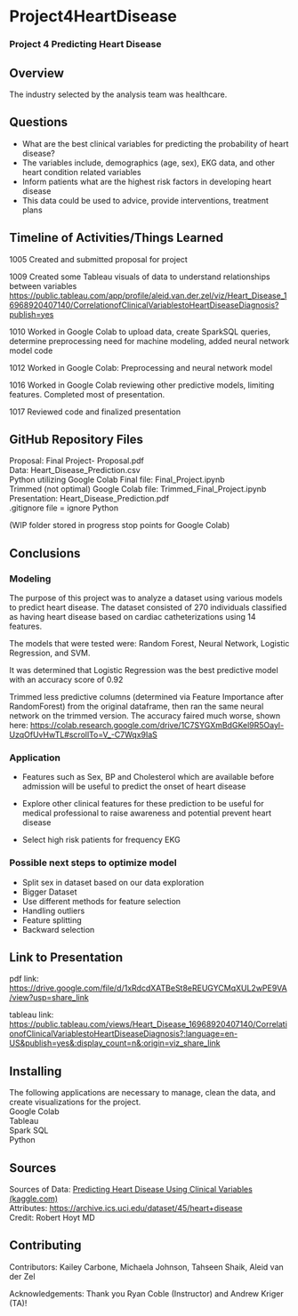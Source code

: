 # Project4HeartDisease
### Project 4 Predicting Heart Disease

## Overview
The industry selected by the analysis team was healthcare. 

## Questions
* What are the best clinical variables for predicting the probability of heart disease?  
* The variables include, demographics (age, sex), EKG data, and other heart condition related variables   
* Inform patients what are the highest risk factors in developing heart disease  
* This data could be used to advice, provide interventions, treatment plans   

## Timeline of Activities/Things Learned
1005 Created and submitted proposal for project  

1009 Created some Tableau visuals of data to understand relationships between variables  
https://public.tableau.com/app/profile/aleid.van.der.zel/viz/Heart_Disease_16968920407140/CorrelationofClinicalVariablestoHeartDiseaseDiagnosis?publish=yes    
  
1010 Worked in Google Colab to upload data, create SparkSQL queries, determine preprocessing need for machine modeling, added neural network model code

1012 Worked in Google Colab: Preprocessing and neural network model  

1016 Worked in Google Colab reviewing other predictive models, limiting features.  Completed most of presentation.  

1017 Reviewed code and finalized presentation

## GitHub Repository Files  
Proposal: Final Project- Proposal.pdf  
Data: Heart_Disease_Prediction.csv  
Python utilizing Google Colab Final file: Final_Project.ipynb  
Trimmed (not optimal) Google Colab file: Trimmed_Final_Project.ipynb    
Presentation: Heart_Disease_Prediction.pdf   
.gitignore file = ignore Python  

(WIP folder stored in progress stop points for Google Colab)

## Conclusions
### Modeling  
The purpose of this project was to analyze a dataset using various models to predict heart disease.  The dataset consisted of 270 individuals classified as having heart disease based on cardiac catheterizations using 14 features.    

The models that were tested were:  Random Forest, Neural Network, Logistic Regression, and SVM.  

It was determined that Logistic Regression was the best predictive model with an accuracy score of 0.92

Trimmed less predictive columns (determined via Feature Importance after RandomForest) from the original dataframe, then ran the same neural network on the trimmed version. The accuracy faired much worse, shown here: https://colab.research.google.com/drive/1C7SYGXmBdGKel9R5Oayl-UzqOfUvHwTL#scrollTo=V_-C7Wqx9IaS  

### Application
* Features such as Sex, BP and Cholesterol which are available before admission will be useful to predict the onset of heart disease  

* Explore other clinical features for these prediction to be useful for medical professional to raise awareness and potential prevent heart disease 

* Select high risk patients for frequency EKG

### Possible next steps to optimize model 
* Split sex in dataset based on our data exploration    
* Bigger Dataset    
* Use different methods for feature selection     
* Handling outliers    
* Feature splitting    
* Backward selection    

## Link to Presentation
pdf link: https://drive.google.com/file/d/1xRdcdXATBeSt8eREUGYCMqXUL2wPE9VA/view?usp=share_link  

tableau link: https://public.tableau.com/views/Heart_Disease_16968920407140/CorrelationofClinicalVariablestoHeartDiseaseDiagnosis?:language=en-US&publish=yes&:display_count=n&:origin=viz_share_link  

## Installing
The following applications are necessary to manage, clean the data, and create visualizations for the project.  
Google Colab  
Tableau  
Spark SQL  
Python  

## Sources
Sources of Data: [Predicting Heart Disease Using Clinical Variables (kaggle.com)](https://www.kaggle.com/datasets/thedevastator/predicting-heart-disease-risk-using-clinical-var/code)      
Attributes: https://archive.ics.uci.edu/dataset/45/heart+disease   
Credit: Robert Hoyt MD  
  
## Contributing
Contributors: Kailey Carbone, Michaela Johnson, Tahseen Shaik, Aleid van der Zel  

Acknowledgements: Thank you Ryan Coble (Instructor) and Andrew Kriger (TA)!

